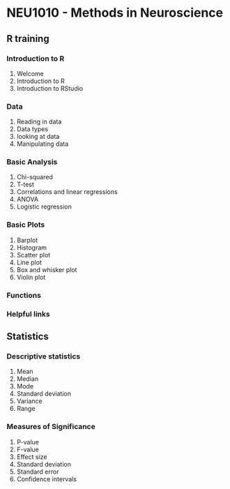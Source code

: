 # NEU1010 - Methods in Neuroscience
## R training 

### Introduction to R

1. Welcome
2. Introduction to R
3. Introduction to RStudio

### Data
1. Reading in data
2. Data types
3. looking at data
4. Manipulating data

### Basic Analysis
1. Chi-squared
2. T-test
3. Correlations and linear regressions
4. ANOVA
5. Logistic regression

### Basic Plots
1. Barplot
2. Histogram
3. Scatter plot
4. Line plot
5. Box and whisker plot
6. Violin plot

### Functions

### Helpful links

## Statistics

### Descriptive statistics
1. Mean
2. Median
3. Mode
4. Standard deviation
5. Variance
6. Range

### Measures of Significance
1. P-value
2. F-value
3. Effect size
4. Standard deviation
5. Standard error
6. Confidence intervals

